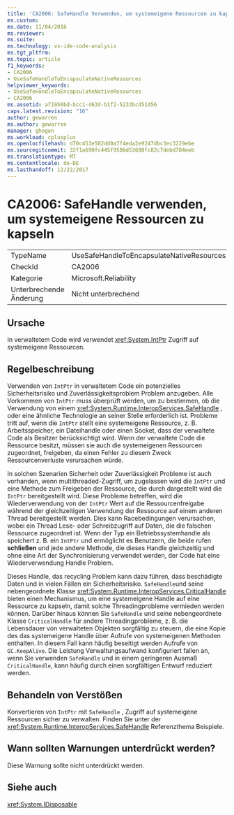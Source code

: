 ```yaml
---
title: 'CA2006: SafeHandle Verwenden, um systemeigene Ressourcen zu kapseln | Microsoft Docs'
ms.custom: 
ms.date: 11/04/2016
ms.reviewer: 
ms.suite: 
ms.technology: vs-ide-code-analysis
ms.tgt_pltfrm: 
ms.topic: article
f1_keywords:
- CA2006
- UseSafeHandleToEncapsulateNativeResources
helpviewer_keywords:
- UseSafeHandleToEncapsulateNativeResources
- CA2006
ms.assetid: a71950bd-bcc1-463d-b1f2-5233bc451456
caps.latest.revision: "16"
author: gewarren
ms.author: gewarren
manager: ghogen
ms.workload: cplusplus
ms.openlocfilehash: d70c453e502dd0a7f4eda2e9247dbc3ec3229ebe
ms.sourcegitcommit: 32f1a690fc445f9586d53698fc82c7debd784eeb
ms.translationtype: MT
ms.contentlocale: de-DE
ms.lasthandoff: 12/22/2017
---
```

# <a name="ca2006-use-safehandle-to-encapsulate-native-resources"></a>CA2006: SafeHandle verwenden, um systemeigene Ressourcen zu kapseln
|||  
|-|-|  
|TypeName|UseSafeHandleToEncapsulateNativeResources|  
|CheckId|CA2006|  
|Kategorie|Microsoft.Reliability|  
|Unterbrechende Änderung|Nicht unterbrechend|  
  
## <a name="cause"></a>Ursache  
 In verwaltetem Code wird verwendet <xref:System.IntPtr> Zugriff auf systemeigene Ressourcen.  
  
## <a name="rule-description"></a>Regelbeschreibung  
 Verwenden von `IntPtr` in verwaltetem Code ein potenzielles Sicherheitsrisiko und Zuverlässigkeitsproblem Problem anzugeben. Alle Vorkommen von `IntPtr` muss überprüft werden, um zu bestimmen, ob die Verwendung von einem <xref:System.Runtime.InteropServices.SafeHandle> , oder eine ähnliche Technologie an seiner Stelle erforderlich ist. Probleme tritt auf, wenn die `IntPtr` stellt eine systemeigene Ressource, z. B. Arbeitsspeicher, ein Dateihandle oder einen Socket, dass der verwaltete Code als Besitzer berücksichtigt wird. Wenn der verwaltete Code die Ressource besitzt, müssen sie auch die systemeigenen Ressourcen zugeordnet, freigeben, da einen Fehler zu diesem Zweck Ressourcenverluste verursachen würde.  
  
 In solchen Szenarien Sicherheit oder Zuverlässigkeit Probleme ist auch vorhanden, wenn multithreaded-Zugriff, um zugelassen wird die `IntPtr` und eine Methode zum Freigeben der Ressource, die durch dargestellt wird die `IntPtr` bereitgestellt wird. Diese Probleme betreffen, wird die Wiederverwendung von der `IntPtr` Wert auf die Ressourcenfreigabe während der gleichzeitigen Verwendung der Ressource auf einem anderen Thread bereitgestellt werden. Dies kann Racebedingungen verursachen, wobei ein Thread Lese- oder Schreibzugriff auf Daten, die die falschen Ressource zugeordnet ist. Wenn der Typ ein Betriebssystemhandle als speichert z. B. ein `IntPtr` und ermöglicht es Benutzern, die beide rufen **schließen** und jede andere Methode, die dieses Handle gleichzeitig und ohne eine Art der Synchronisierung verwendet werden, der Code hat eine Wiederverwendung Handle Problem.  
  
 Dieses Handle, das recycling Problem kann dazu führen, dass beschädigte Daten und in vielen Fällen ein Sicherheitsrisiko. `SafeHandle`und seine nebengeordnete Klasse <xref:System.Runtime.InteropServices.CriticalHandle> bieten einen Mechanismus, um eine systemeigene Handle auf eine Ressource zu kapseln, damit solche Threadingprobleme vermieden werden können. Darüber hinaus können Sie `SafeHandle` und seine nebengeordnete Klasse `CriticalHandle` für andere Threadingprobleme, z. B. die Lebensdauer von verwalteten Objekten sorgfältig zu steuern, die eine Kopie des das systemeigene Handle über Aufrufe von systemeigenen Methoden enthalten. In diesem Fall kann häufig beseitigt werden Aufrufe von `GC.KeepAlive`. Die Leistung Verwaltungsaufwand konfiguriert fallen an, wenn Sie verwenden `SafeHandle` und in einem geringeren Ausmaß `CriticalHandle`, kann häufig durch einen sorgfältigen Entwurf reduziert werden.  
  
## <a name="how-to-fix-violations"></a>Behandeln von Verstößen  
 Konvertieren von `IntPtr` mit `SafeHandle` , Zugriff auf systemeigene Ressourcen sicher zu verwalten. Finden Sie unter der <xref:System.Runtime.InteropServices.SafeHandle> Referenzthema Beispiele.  
  
## <a name="when-to-suppress-warnings"></a>Wann sollten Warnungen unterdrückt werden?  
 Diese Warnung sollte nicht unterdrückt werden.  
  
## <a name="see-also"></a>Siehe auch  
 <xref:System.IDisposable>
